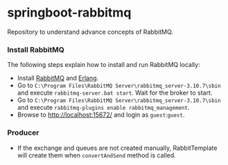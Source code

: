 # springboot-rabbitmq
Repository to understand advance concepts of RabbitMQ.


### Install RabbitMQ
The following steps explain how to install and run RabbitMQ locally:

- Install [RabbitMQ](https://www.rabbitmq.com/download.html) and [Erlang](https://www.erlang.org/downloads).
- Go to `C:\Program Files\RabbitMQ Server\rabbitmq_server-3.10.7\sbin` and execute `rabbitmq-server.bat start`. Wait for the broker to start.
- Go to `C:\Program Files\RabbitMQ Server\rabbitmq_server-3.10.7\sbin` and execute `rabbitmq-plugins enable rabbitmq_management`.
- Browse to [http://localhost:15672/](http://localhost:15672/) and login as `guest`:`guest`.

### Producer

- If the exchange and queues are not created manually, RabbitTemplate will create them when `convertAndSend` method is called.
